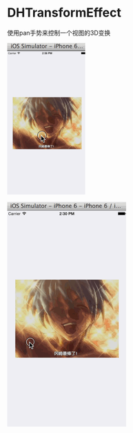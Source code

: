 # DHTransformEffect
使用pan手势来控制一个视图的3D变换

![fig1](https://github.com/DHUsesAll/GitImages/blob/master/DHTransform3D/2.gif)

![fig2](https://github.com/DHUsesAll/GitImages/blob/master/DHTransform3D/1.gif)
